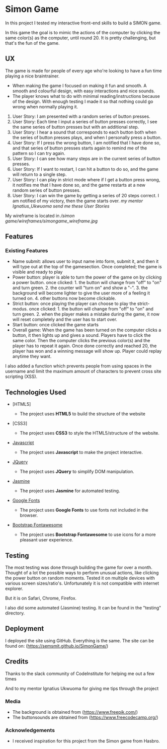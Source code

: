 # Simon Game

In this project I tested my interactive front-end skills to build a SIMON game.

In this game the goal is to mimic the actions of the computer by clicking the
same color(s) as the computer, until round 20.
It is pretty challenging, but that's the fun of the game.
 
## UX
 
The game is made for people of every age who're looking to have a fun time playing a nice braintrainer.

- When making the game I focused on making it fun and smooth.
  A smooth and colourful design, with easy interactions and nice sounds.
- The player knows what to do with minimal reading/instructions because of the design.
  With enough testing I made it so that nothing could go wrong when normally playing it.

1. User Story: I am presented with a random series of button presses.
2. User Story: Each time I input a series of button presses correctly, I see the same series of button presses but with an additional step.
3. User Story: I hear a sound that corresponds to each button both when the series of button presses plays, and when I personally press a button.
4. User Story: If I press the wrong button, I am notified that I have done so, and that series of button presses starts again to remind me of the pattern so I can try again.
5. User Story: I can see how many steps are in the current series of button presses.
6. User Story: If I want to restart, I can hit a button to do so, and the game will return to a single step.
7. User Story: I can play in strict mode where if I get a button press wrong, it notifies me that I have done so, and the game restarts at a new random series of button presses.
8. User Story: I can win the game by getting a series of 20 steps correct. I am notified of my victory, then the game starts over.
*my mentor Ignatius_Ukwuoma send me these User Stories*


My wireframe is located in */simon game/wireframes/simongame_wireframe.jpg*


## Features

 
### Existing Features
- Name submit: allows user to input name into form, submit it, and then it will type out 
  at the top of the gamesection. Once completed; the game is visible and ready to play
- Power button: player is able to turn the power of the game on by clicking a power button.
  once clicked: 1. the button will change from "off" to "on" and turn green.
	2. the counter will "turn on" and show a "-".
	3. the background will become lighter to give the user more of a feeling it turned on.
	4. other buttons now become clickable.
- Strict button: once playing the player can choose to play the strict-modus.
  once clicked: 1. the button will change from "off" to "on" and turn green.
  2. when the player makes a mistake during the game, it now will reset completely and the user has to start over.
- Start button: once clicked the game starts
- Overall game: When the game has been turned on the computer clicks a button, it then lights up and gives a sound. Players have to click the same color.
				Then the computer clicks the previous color(s) and the player has to repeat it again. Once done correctly and reached 20, the player has 
				won and a winning message will show up. Player could replay anytime they want.

I also added a function which prevents people from using spaces in the username and limit 
the maximum amount of characters to prevent cross site scripting (XSS).

## Technologies Used

- [HTML5]
	- The project uses **HTML5** to build the structure of the website

- [CSS3]
	- The project uses **CSS3** to style the HTML5/structure of the website.

- [Javascript](https://www.javascript.com/)
	- The project uses **Javascript** to make the project interactive.

- [JQuery](https://jquery.com)
    - The project uses **JQuery** to simplify DOM manipulation.

- [Jasmine](https://jasmine.github.io/)
  - The project uses **Jasmine** for automated testing.

- [Google Fonts](https://fonts.google.com/)
	- The project uses **Google Fonts** to use fonts not included in the browser.

- [Bootstrap Fontawesome](https://fontawesome.bootstrapcheatsheets.com/)
	- The project uses **Bootstrap Fontawesome** to use icons for a more pleasant user experience.



## Testing

The most testing was done through building the game for over a month.
Thought of a lot the possible ways to perform unusual actions, like clicking the power button on random moments.
Tested it on multiple devices with various screen sizes/ratio's.
Unfortunately it is not compatible with internet explorer.

But it is on Safari, Chrome, Firefox.

I also did some automated (Jasmine) testing. It can be found in the "testing" directory.

## Deployment

I deployed the site using GitHub. Everything is the same.
The site can be found on: (https://semsmit.github.io/SimonGame/)


## Credits

  Thanks to the slack community of CodeInstitute for helping me out a few times

  And to my mentor Ignatius Ukwuoma for giving me tips through the project

### Media
- The background is obtained from (https://www.freepik.com/)
- The buttonsounds are obtained from (https://www.freecodecamp.org/)

### Acknowledgements

- I received inspiration for this project from the Simon game from Hasbro.
